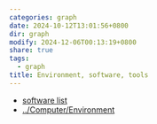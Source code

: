 ```yaml
---
categories: graph
date: 2024-10-12T13:01:56+0800
dir: graph
modify: 2024-12-06T00:13:19+0800
share: true
tags:
  - graph
title: Environment, software, tools
---
```


- [software list](software%20list.md)
- [../Computer/Environment](Environment.md)